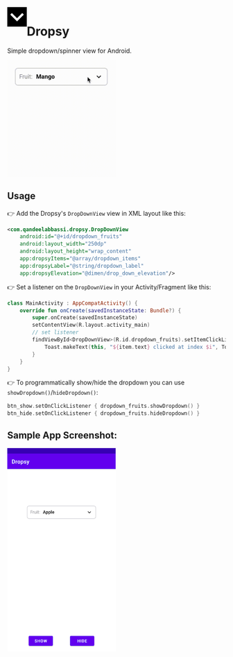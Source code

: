 <img align="left" width="45" height="45" src="./app/src/main/ic_launcher-playstore.png" alt="icon">

# Dropsy
Simple dropdown/spinner view for Android.

<img width="250" src="./screenshots/dropsy_demo.gif" alt="demo">

## Usage
:point_right: Add the Dropsy's `DropDownView` view in XML layout like this:
```xml
<com.qandeelabbassi.dropsy.DropDownView
    android:id="@+id/dropdown_fruits"
    android:layout_width="250dp"
    android:layout_height="wrap_content"
    app:dropsyItems="@array/dropdown_items"
    app:dropsyLabel="@string/dropdown_label"
    app:dropsyElevation="@dimen/drop_down_elevation"/>
```
:point_right: Set a listener on the `DropDownView` in your Activity/Fragment like this:
```kotlin
class MainActivity : AppCompatActivity() {
    override fun onCreate(savedInstanceState: Bundle?) {
        super.onCreate(savedInstanceState)
        setContentView(R.layout.activity_main)
        // set listener
        findViewById<DropDownView>(R.id.dropdown_fruits).setItemClickListener { i, item ->
            Toast.makeText(this, "${item.text} clicked at index $i", Toast.LENGTH_SHORT).show()
        }
    }
}
```
:point_right: To programmatically show/hide the dropdown you can use `showDropdown()`/`hideDropdown()`:
```kotlin
btn_show.setOnClickListener { dropdown_fruits.showDropdown() }
btn_hide.setOnClickListener { dropdown_fruits.hideDropdown() }
```

## Sample App Screenshot:

<img src="./screenshots/sample_app.png" width="250">